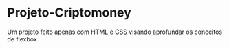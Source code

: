 # Projeto-Criptomoney
Um projeto feito apenas com HTML e CSS visando aprofundar os conceitos de flexbox
